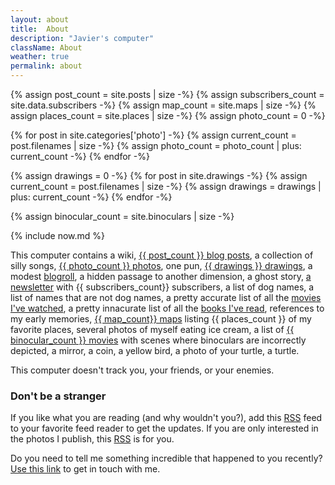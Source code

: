 ```yaml
---
layout: about
title:  About
description: "Javier's computer"
className: About
weather: true
permalink: about
---
```

{% assign post_count = site.posts | size -%}
{% assign subscribers_count = site.data.subscribers -%}
{% assign map_count = site.maps | size -%}
{% assign places_count = site.places | size -%}
{% assign photo_count = 0 -%}

{% for post in site.categories['photo'] -%}
  {% assign current_count = post.filenames | size -%}
  {% assign photo_count = photo_count | plus: current_count -%}
{% endfor -%}

{% assign drawings = 0 -%}
{% for post in site.drawings -%}
  {% assign current_count = post.filenames | size -%}
  {% assign drawings = drawings | plus: current_count -%}
{% endfor -%}

{% assign binocular_count = site.binoculars | size -%}

{% include now.md %}

This computer contains a wiki, [{{ post_count }} blog posts](/posts), a collection of silly songs, [{{ photo_count }} photos](/photos), one pun, [{{ drawings }} drawings](/drawings), a modest [blogroll](/blogroll), a hidden passage to another dimension, a ghost story, [a newsletter](/newsletter) with {{ subscribers_count}} subscribers, a list of dog names, a list of names that are not dog names, a pretty accurate list of all the [movies I've watched](/movies), a pretty innacurate list of all the [books I've read](/books), references to my early memories, [{{ map_count}} maps](/maps) listing {{ places_count }} of my favorite places, several photos of myself eating ice cream, a list of [{{ binocular_count }} movies](/binoculars) with  scenes where binoculars are incorrectly depicted, a mirror, a coin, a yellow bird, a photo of your turtle, a turtle.

This computer doesn't track you, your friends, or your enemies.

### Don't be a stranger

If you like what you are reading (and why wouldn't you?), add this
[RSS](/feed.xml) feed to your favorite feed reader to get the updates. If you
are only interested in the photos I publish, this [RSS](/feeds/photos.xml) is
for you.

Do you need to tell me something incredible that happened to you recently? [Use
this link](/contact) to get in touch with me.
